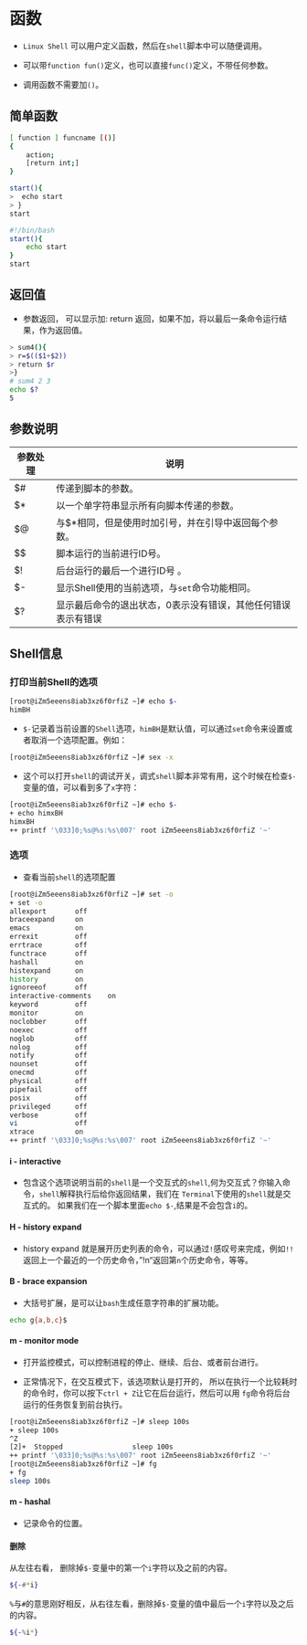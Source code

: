 # 函数

- `Linux Shell` 可以用户定义函数，然后在`shell`脚本中可以随便调用。

- 可以带`function fun()`定义，也可以直接`func()`定义，不带任何参数。

- 调用函数不需要加`()`。

## 简单函数

```sh
[ function ] funcname [()]
{
    action;
    [return int;]
}
```

```sh
start(){
>  echo start
> }
start
```

```sh
#!/bin/bash
start(){
    echo start
}
start
```

## 返回值

- 参数返回， 可以显示加: return 返回，如果不加，将以最后一条命令运行结果，作为返回值。

```sh
> sum4(){
> r=$(($1+$2))
> return $r
>}
# sum4 2 3
echo $?
5
```

## 参数说明

| 参数处理 | 说明 |
|--|---|
|$#| 传递到脚本的参数。 |
|$*| 以一个单字符串显示所有向脚本传递的参数。|
|$@| 与$*相同，但是使用时加引号，并在引导中返回每个参数。|
|$$| 脚本运行的当前进行ID号。 |
|$!| 后台运行的最后一个进行ID号 。|
|$-| 显示Shell使用的当前选项，与`set`命令功能相同。 |
|$?| 显示最后命令的退出状态，0表示没有错误，其他任何错误表示有错误 |

## Shell信息

### 打印当前Shell的选项

```sh
[root@iZm5eeens8iab3xz6f0rfiZ ~]# echo $-
himBH
```
- `$-`记录着当前设置的`Shell`选项，`himBH`是默认值，可以通过`set`命令来设置或者取消一个选项配置。例如：

```sh
[root@iZm5eeens8iab3xz6f0rfiZ ~]# sex -x
```
- 这个可以打开`shell`的调试开关，调式`shell`脚本非常有用，这个时候在检查`$-`变量的值，可以看到多了`x`字符：
```sh
[root@iZm5eeens8iab3xz6f0rfiZ ~]# echo $-
+ echo himxBH
himxBH
++ printf '\033]0;%s@%s:%s\007' root iZm5eeens8iab3xz6f0rfiZ '~'
```

### 选项

- 查看当前`shell`的选项配置
```sh
[root@iZm5eeens8iab3xz6f0rfiZ ~]# set -o
+ set -o
allexport       off
braceexpand     on
emacs           on
errexit         off
errtrace        off
functrace       off
hashall         on
histexpand      on
history         on
ignoreeof       off
interactive-comments    on
keyword         off
monitor         on
noclobber       off
noexec          off
noglob          off
nolog           off
notify          off
nounset         off
onecmd          off
physical        off
pipefail        off
posix           off
privileged      off
verbose         off
vi              off
xtrace          on
++ printf '\033]0;%s@%s:%s\007' root iZm5eeens8iab3xz6f0rfiZ '~'
```
#### i - interactive

- 包含这个选项说明当前的`shell`是一个交互式的`shell`,何为交互式？你输入命令，`shell`解释执行后给你返回结果，我们在
`Terminal`下使用的`shell`就是交互式的。 如果我们在一个脚本里面`echo $-`,结果是不会包含`i`的。

#### H - history expand

- history expand 就是展开历史列表的命令，可以通过`!`感叹号来完成，例如`!!`返回上一个最近的一个历史命令，”!n“返回第`n`个历史命令，等等。

#### B - brace expansion

- 大括号扩展，是可以让`bash`生成任意字符串的扩展功能。

```sh
echo g{a,b,c}$
```

#### m - monitor mode

- 打开监控模式，可以控制进程的停止、继续、后台、或者前台进行。

- 正常情况下，在交互模式下，该选项默认是打开的， 所以在执行一个比较耗时的命令时，你可以按下`ctrl + Z`让它在后台运行，然后可以用
`fg`命令将后台运行的任务恢复到前台执行。

```sh
[root@iZm5eeens8iab3xz6f0rfiZ ~]# sleep 100s
+ sleep 100s
^Z
[2]+  Stopped                 sleep 100s
++ printf '\033]0;%s@%s:%s\007' root iZm5eeens8iab3xz6f0rfiZ '~'
[root@iZm5eeens8iab3xz6f0rfiZ ~]# fg
+ fg
sleep 100s
```

#### m - hashal

-  记录命令的位置。

#### 删除

从左往右看， 删除掉`$-`变量中的第一个`i`字符以及之前的内容。

```sh
${-#*i}
```
`%`与`#`的意思刚好相反，从右往左看，删除掉`$-`变量的值中最后一个`i`字符以及之后的内容。

```sh
${-%i*}
```